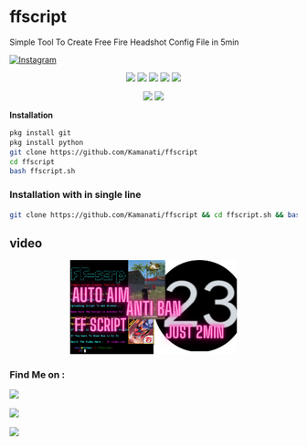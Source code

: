 # ffscript
Simple Tool To Create Free Fire Headshot Config File in 5min


<a href="https://instagram.com/hasanfq6?igshid=YmMyMTA2M2Y=" rel="nofollow"><img title="Instagram" src="https://camo.githubusercontent.com/603963737d345c892a61d11c6f0902b18b91f6fd1b5ae9754af77fd892fcd99c/68747470733a2f2f696d672e736869656c64732e696f2f62616467652f494e5354414752414d2d707572706c653f7374796c653d666f722d7468652d6261646765266c6f676f3d696e7374616772616d" data-canonical-src="https://img.shields.io/badge/INSTAGRAM-purple?style=for-the-badge&amp;logo=instagram" style="max-width:100%;"></a>

</p>

<p align="center">
  <img src="https://img.shields.io/badge/Version-2.0-green?style=for-the-badge">
  <img src="https://img.shields.io/github/license/htr-tech/zphisher?style=for-the-badge">
  <img src="https://img.shields.io/github/stars/htr-tech/zphisher?style=for-the-badge">
  <img src="https://img.shields.io/github/issues/htr-tech/zphisher?color=red&style=for-the-badge">
  <img src="https://img.shields.io/github/forks/htr-tech/zphisher?color=teal&style=for-the-badge">
</p>

<p align="center">


<img src="https://img.shields.io/badge/Author-hasanfq-cyan?style=flat-square">


<img src="https://img.shields.io/badge/Open%20Source-Yes-cyan?style=flat-square">

**Installation**
```bash
pkg install git
pkg install python
git clone https://github.com/Kamanati/ffscript
cd ffscript
bash ffscript.sh 
```
### Installation with in single line 
```bash
git clone https://github.com/Kamanati/ffscript && cd ffscript.sh && bash ffscript.sh
```
## video
<p align="center"> <a href="https://youtu.be/bxBQw-EX6ag"><img title="Made in INDIA" width="58%" src="/.img/20220701_205733_0000.png"></a>

### Find Me on :

<p align="left">

<a href="https://github.com/Kamanati/yourphish" target="    https://youtu.be/rs-qgA5oNKo  "><img src="https://img.shields.io/badge/Github-kamanati-green?style=for-the-badge&logo=github"></a>

<a href="https://instagram.com/hasanfq6?igshid=YmMyMTA2M2Y=" target="_blank"><img src="https://img.shields.io/badge/IG-%40hasanfq6-red?style=for-the-badge&logo=instagram"></a>

<a href="https://chat.whatsapp.com/Iz7ZtwNIWMAFv6Q6hS317M" target="_blank"><img src="https://img.shields.io/badge/Chat-whatsapp-blue?style=for-the-badge&logo=whatsapp"></a>


</p>
